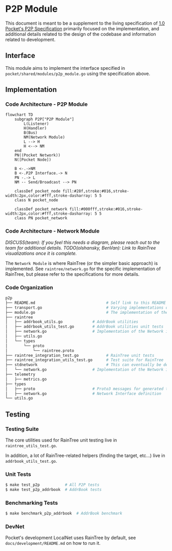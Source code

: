 # P2P Module

This document is meant to be a supplement to the living specification of [1.0 Pocket's P2P Specification](https://github.com/pokt-network/pocket-network-protocol/tree/main/p2p) primarily focused on the implementation, and additional details related to the design of the codebase and information related to development.

## Interface

This module aims to implement the interface specified in `pocket/shared/modules/p2p_module.go` using the specification above.

## Implementation

### Code Architecture - P2P Module

```mermaid
flowchart TD
    subgraph P2P["P2P Module"]
        L(Listener)
        H(Handler)
        B(Bus)
        NM(Network Module)
        L --> H
        H <--> NM
    end
    PN((Pocket Network))
    N([Pocket Node])

    B <-.->NM
    B <-.P2P Interface.-> N
    PN -.-> L
    NM -- Send/Broadcast --> PN

    classDef pocket_node fill:#28f,stroke:#016,stroke-width:2px,color:#fff,stroke-dasharray: 5 5
    class N pocket_node

    classDef pocket_network fill:#000fff,stroke:#016,stroke-width:2px,color:#fff,stroke-dasharray: 5 5
    class PN pocket_network
```

### Code Architecture - Network Module

_DISCUSS(team): If you feel this needs a diagram, please reach out to the team for additional details._
_TODO(olshansky, BenVan): Link to RainTree visualizations once it is complete._

The `Network Module` is where RainTree (or the simpler basic approach) is implemented. See `raintree/network.go` for the specific implementation of RainTree, but please refer to the specifications for more details.

### Code Organization

```bash
p2p
├── README.md                               # Self link to this README
├── transport.go                            # Varying implementations of the `Transport` (e.g. TCP, Passthrough) for network communication
├── module.go                               # The implementation of the P2P Interface
├── raintree
│   ├── addrbook_utils.go             # AddrBook utilities
│   ├── addrbook_utils_test.go        # AddrBook utilities unit tests
│   ├── network.go                    # Implementation of the Network interface using RainTree's specification
│   ├── utils.go                    
│   └── types
│       └── proto
│           └── raintree.proto
├── raintree_integration_test.go            # RainTree unit tests
├── raintree_integration_utils_test.go      # Test suite for RainTree
├── stdnetwork                              # This can eventually be deprecated once raintree is verified.
│   └── network.go                    # Implementation of the Network interface using Golang's std networking lib
├── telemetry
│   ├── metrics.go
├── types
│   ├── proto                         # Proto3 messages for generated types
│   ├── network.go                    # Network Interface definition
└── utils.go
```

## Testing

### Testing Suite

The core utilities used for RainTree unit testing live in `raintree_utils_test.go`.

In addition, a lot of RainTree-related helpers (finding the target, etc...) live in `addrbook_utils_test.go`.

### Unit Tests

```bash
$ make test_p2p           # All P2P tests
$ make test_p2p_addrbook  # AddrBook tests
```

### Benchmarking Tests

```bash
$ make benchmark_p2p_addrbook  # AddrBook benchmark
```

### DevNet

Pocket's development LocalNet uses RainTree by default, see `docs/development/README.md` on how to run it.
